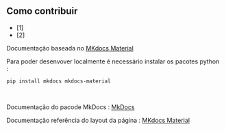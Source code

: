 ﻿## Como contribuir

- [1]
- [2]




Documentação baseada no [MKdocs Material](https://squidfunk.github.io/mkdocs-material/)


Para poder desenvover localmente é necessário instalar os pacotes python :
<br>
```
pip install mkdocs mkdocs-material
```
<br>


Documentação do pacode MkDocs : [MkDocs](https://www.mkdocs.org/getting-started)



Documentação referência do layout da página :  [MKdocs Material](https://squidfunk.github.io/mkdocs-material/)








